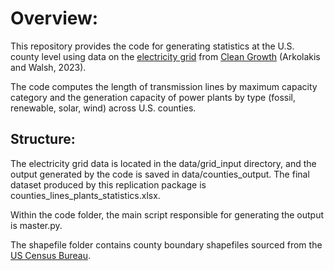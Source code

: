 # Overview:
This repository provides the code for generating statistics at the U.S. county level using data on the [electricity grid](https://www.dropbox.com/scl/fi/fj879h77amgso5kefeh3s/Replication_Grid.zip?rlkey=lha5an6ypha7xzrghl20vg602&e=1&dl=0) from [Clean Growth](https://static1.squarespace.com/static/5b4b997eda02bc592b5131cd/t/64e38ceeb5dae75b3b9cb7e3/1692634362860/CleanGrowth.pdf) (Arkolakis and Walsh, 2023). 

The code computes the length of transmission lines by maximum capacity category and the generation capacity of power plants by type (fossil, renewable, solar, wind) across U.S. counties.  

## Structure:
The electricity grid data is located in the data/grid_input directory, and the output generated by the code is saved in data/counties_output. The final dataset produced by this replication package is counties_lines_plants_statistics.xlsx.

Within the code folder, the main script responsible for generating the output is master.py.

The shapefile folder contains county boundary shapefiles sourced from the [US Census Bureau](https://www.census.gov/geographies/mapping-files/time-series/geo/cartographic-boundary.2023.html#list-tab-1883739534).








